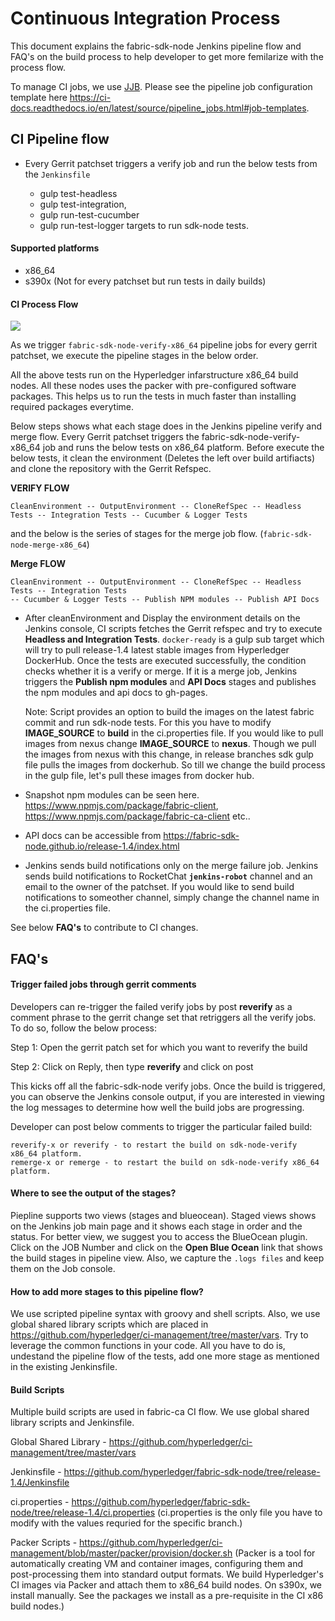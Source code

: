 # Continuous Integration Process

This document explains the fabric-sdk-node Jenkins pipeline flow and FAQ's on the
build process to help developer to get more femilarize with the process flow.

To manage CI jobs, we use [JJB](https://docs.openstack.org/infra/jenkins-job-builder).
Please see the pipeline job configuration template here https://ci-docs.readthedocs.io/en/latest/source/pipeline_jobs.html#job-templates.

## CI Pipeline flow

- Every Gerrit patchset triggers a verify job and run the below tests from the `Jenkinsfile`

  - gulp test-headless
  - gulp test-integration,
  - gulp run-test-cucumber
  - gulp run-test-logger targets to run sdk-node tests.

#### Supported platforms

- x86_64
- s390x (Not for every patchset but run tests in daily builds)

#### CI Process Flow

![](images/sdk_node_pipeline_flow.png)

As we trigger `fabric-sdk-node-verify-x86_64` pipeline jobs for every gerrit patchset, we execute
the pipeline stages in the below order.

All the above tests run on the Hyperledger infarstructure x86_64 build nodes. All these nodes uses
the packer with pre-configured software packages. This helps us to run the tests in much faster than
installing required packages everytime.

Below steps shows what each stage does in the Jenkins pipeline verify and merge flow. Every
Gerrit patchset triggers the fabric-sdk-node-verify-x86_64 job and runs the below tests on x86_64 platform.
Before execute the below tests, it clean the environment (Deletes the left over build artifiacts) and
clone the repository with the Gerrit Refspec.

 **VERIFY FLOW**

    CleanEnvironment -- OutputEnvironment -- CloneRefSpec -- Headless Tests -- Integration Tests -- Cucumber & Logger Tests

and the below is the series of stages for the merge job flow. (`fabric-sdk-node-merge-x86_64`)

 **Merge FLOW**

    CleanEnvironment -- OutputEnvironment -- CloneRefSpec -- Headless Tests -- Integration Tests
    -- Cucumber & Logger Tests -- Publish NPM modules -- Publish API Docs

- After cleanEnvironment and Display the environment details on the Jenkins console, CI scripts
  fetches the Gerrit refspec and try to execute **Headless and Integration Tests**. `docker-ready`
  is a gulp sub target which will try to pull release-1.4 latest stable images from Hyperledger DockerHub.
  Once the tests are executed successfully, the condition checks whether it is a verify or merge.
  If it is a merge job, Jenkins triggers the **Publish npm modules** and **API Docs** stages and
  publishes the npm modules and api docs to gh-pages.

  Note: Script provides an option to build the images on the latest fabric commit and run sdk-node
  tests. For this you have to modify **IMAGE_SOURCE** to **build** in the ci.properties file.
  If you would like to pull images from nexus change **IMAGE_SOURCE** to **nexus**. Though we pull
  the images from nexus with this change, in release branches sdk gulp file pulls the images from
  dockerhub. So till we change the build process in the gulp file, let's pull these images from
  docker hub.

- Snapshot npm modules can be seen here. https://www.npmjs.com/package/fabric-client, https://www.npmjs.com/package/fabric-ca-client etc..

- API docs can be accessible from https://fabric-sdk-node.github.io/release-1.4/index.html

- Jenkins sends build notifications only on the merge failure job. Jenkins sends build notifications
  to RocketChat **`jenkins-robot`** channel and an email to the owner of the patchset. If you would like
  to send build notifications to someother channel, simply change the channel name in the ci.properties file.

See below **FAQ's** to contribute to CI changes.

## FAQ's

#### Trigger failed jobs through gerrit comments

Developers can re-trigger the failed verify jobs by post **reverify** as a comment phrase to the
gerrit change set that retriggers all the verify jobs. To do so, follow the below process:

Step 1: Open the gerrit patch set for which you want to reverify the build

Step 2: Click on Reply, then type **reverify** and click on post

This kicks off all the fabric-sdk-node verify jobs. Once the build is triggered, you can observe
the Jenkins console output, if you are interested in viewing the log messages to determine how well
the build jobs are progressing.

Developer can post below comments to trigger the particular failed build:

    reverify-x or reverify - to restart the build on sdk-node-verify x86_64 platform.
    remerge-x or remerge - to restart the build on sdk-node-verify x86_64 platform.

#### Where to see the output of the stages?

Piepline supports two views (stages and blueocean). Staged views shows on the Jenkins job main
page and it shows each stage in order and the status. For better view, we suggest you to access
the BlueOcean plugin. Click on the JOB Number and click on the **Open Blue Ocean** link that
shows the build stages in pipeline view. Also, we capture the `.logs files` and keep them on
the Job console.

#### How to add more stages to this pipeline flow?

We use scripted pipeline syntax with groovy and shell scripts. Also, we use global shared library
scripts which are placed in https://github.com/hyperledger/ci-management/tree/master/vars.
Try to leverage the common functions in your code. All you have to do is, undestand the pipeline
flow of the tests, add one more stage as mentioned in the existing Jenkinsfile.

#### Build Scripts

Multiple build scripts are used in fabric-ca CI flow. We use global shared library scripts and Jenkinsfile. 

Global Shared Library - https://github.com/hyperledger/ci-management/tree/master/vars

Jenkinsfile           - https://github.com/hyperledger/fabric-sdk-node/tree/release-1.4/Jenkinsfile

ci.properties         - https://github.com/hyperledger/fabric-sdk-node/tree/release-1.4/ci.properties
(ci.properties is the only file you have to modify with the values requried for the specific branch.)

Packer Scripts        - https://github.com/hyperledger/ci-management/blob/master/packer/provision/docker.sh
(Packer is a tool for automatically creating VM and container images, configuring them and post-processing
them into standard output formats. We build Hyperledger's CI images via Packer and attach them to x86_64
build nodes. On s390x, we install manually. See the packages we install as a pre-requisite in the CI x86 build nodes.)
